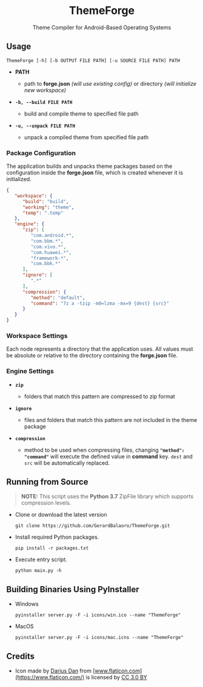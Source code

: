 <h1 align="center">ThemeForge</h1>
<p align="center">Theme Compiler for Android-Based Operating Systems</p>


## Usage

```
ThemeForge [-h] [-b OUTPUT FILE PATH] [-u SOURCE FILE PATH] PATH
```

- **PATH**
  - path to **forge.json** *(will use existing config)* or directory *(will initialize new workspace)*

- **`-b, --build FILE PATH`**
  - build and compile theme to specified file path

- **`-u, --unpack FILE PATH`**
  - unpack a compiled theme from specified file path


### Package Configuration

The application builds and unpacks theme packages based on the configuration inside the **forge.json** file, which is created whenever it is initialized.

```json
{
   "workspace": {
      "build": "build",
      "working": "theme",
      "temp": ".temp"
   },
   "engine": {
      "zip": [
         "com.android.*",
         "com.bbm.*",
         "com.vivo.*",
         "com.huawei.*",
         "framework-*",
         "com.bbk.*"
      ],
      "ignore": [
         ".*"
      ],
      "compression": {
         "method": "default",
         "command": "7z a -tzip -m0=lzma -mx=9 {dest} {src}"
      }
   }
}
```


### Workspace Settings

Each node represents a directory that the application uses. All values must be absolute or relative to the directory containing the **forge.json** file.


### Engine Settings

- **`zip`**
  - folders that match this pattern are compressed to zip format
  
- **`ignore`**
  - files and folders that match this pattern are not included in the theme package
  
- **`compression`**
  - method to be used when compressing files, changing **`"method": "command"`** will execute the defined value in **command** key. `dest` and `src` will be automatically replaced.


## Running from Source

> **NOTE:** 
> This script uses the **Python 3.7** ZipFile library which supports compression levels.


- Clone or download the latest version

	```
	git clone https://github.com/GerardBalaoro/ThemeForge.git
	```

- Install required Python packages.

	```
	pip install -r packages.txt
	```

- Execute entry script.

	```
	python main.py -h
	```


## Building Binaries Using PyInstaller

- Windows

  ```
  pyinstaller server.py -F -i icons/win.ico --name "ThemeForge"
  ```


- MacOS

  ```
  pyinstaller server.py -F -i icons/mac.icns --name "ThemeForge"
  ```


## Credits

- Icon made by [Darius Dan](https://www.flaticon.com/authors/darius-dan) from [www.flaticon.com](https://www.flaticon.com/) is licensed by [CC 3.0 BY](http://creativecommons.org/licenses/by/3.0/)
